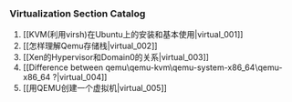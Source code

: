 ### Virtualization Section Catalog

1. [[KVM(利用virsh)在Ubuntu上的安装和基本使用|virtual_001]] 
1. [[怎样理解Qemu存储栈|virtual_002]]
1. [[Xen的Hypervisor和Domain0的关系|virtual_003]] 
1. [[Difference between qemu\qemu-kvm\qemu-system-x86_64\qemu-x86_64 ?|virtual_004]] 
1. [[用QEMU创建一个虚拟机|virtual_005]]
